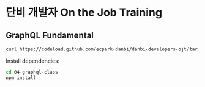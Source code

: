 # 단비 개발자 On the Job Training

## GraphQL Fundamental

```sh
curl https://codeload.github.com/ecpark-danbi/danbi-developers-ojt/tar.gz/latest | tar -xz --strip=1 danbi-developers-ojt-latest/04-graphql-class
```

Install dependencies:

```sh
cd 04-graphql-class
npm install
```


